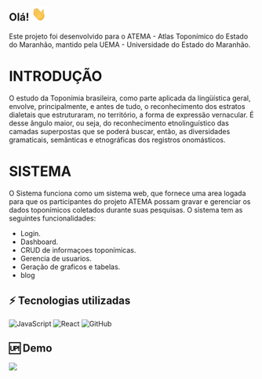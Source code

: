 ## Olá! <img src="https://raw.githubusercontent.com/victoralmeidadev/victoralmeidadev/master/wave.gif" width="30px">

Este projeto foi desenvolvido para o ATEMA - Atlas Toponímico do Estado do Maranhão, mantido pela UEMA - Universidade do Estado do Maranhão.

# INTRODUÇÃO

  O estudo da Toponímia brasileira, como parte aplicada da lingüística geral, envolve, principalmente, e antes de tudo, o reconhecimento dos estratos dialetais que estruturaram, no território, a forma de expressão vernacular. É desse ângulo maior, ou seja, do reconhecimento etnolinguístico das camadas superpostas que se poderá buscar, então, as diversidades gramaticais, semânticas e etnográficas dos registros onomásticos.
  
# SISTEMA
  O Sistema funciona como um sistema web, que fornece uma area logada para que os participantes do projeto ATEMA possam gravar e gerenciar os dados toponímicos coletados durante suas pesquisas. O sistema tem as seguintes funcionalidades:
  - Login.
  - Dashboard.
  - CRUD de informaçoes toponímicas.
  - Gerencia de usuarios.
  - Geração de graficos e tabelas.
  - blog

## ⚡ Tecnologias utilizadas

![JavaScript](https://img.shields.io/badge/-JavaScript-black?style=flat-square&logo=javascript)
![React](https://img.shields.io/badge/-React-black?style=flat-square&logo=react)
![GitHub](https://img.shields.io/badge/-GitHub-black?style=flat-square&logo=github)

## 🆙 Demo

<img src="https://user-images.githubusercontent.com/30902898/142771578-4ab77d5e-fd2f-4818-a930-a9a181b5a756.gif" width="850px">
